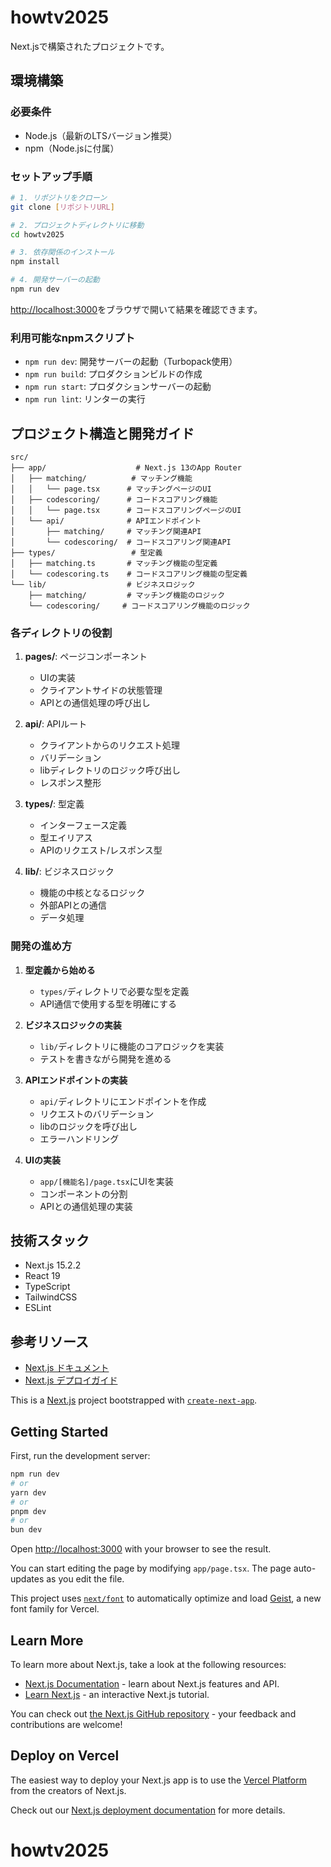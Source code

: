# howtv2025

Next.jsで構築されたプロジェクトです。

## 環境構築

### 必要条件
- Node.js（最新のLTSバージョン推奨）
- npm（Node.jsに付属）

### セットアップ手順

```bash
# 1. リポジトリをクローン
git clone [リポジトリURL]

# 2. プロジェクトディレクトリに移動
cd howtv2025

# 3. 依存関係のインストール
npm install

# 4. 開発サーバーの起動
npm run dev
```

[http://localhost:3000](http://localhost:3000)をブラウザで開いて結果を確認できます。

### 利用可能なnpmスクリプト
- `npm run dev`: 開発サーバーの起動（Turbopack使用）
- `npm run build`: プロダクションビルドの作成
- `npm run start`: プロダクションサーバーの起動
- `npm run lint`: リンターの実行

## プロジェクト構造と開発ガイド

```
src/
├── app/                    # Next.js 13のApp Router
│   ├── matching/          # マッチング機能
│   │   └── page.tsx      # マッチングページのUI
│   ├── codescoring/      # コードスコアリング機能
│   │   └── page.tsx      # コードスコアリングページのUI
│   └── api/              # APIエンドポイント
│       ├── matching/     # マッチング関連API
│       └── codescoring/  # コードスコアリング関連API
├── types/                 # 型定義
│   ├── matching.ts       # マッチング機能の型定義
│   └── codescoring.ts    # コードスコアリング機能の型定義
└── lib/                  # ビジネスロジック
    ├── matching/         # マッチング機能のロジック
    └── codescoring/     # コードスコアリング機能のロジック
```

### 各ディレクトリの役割

1. **pages/**: ページコンポーネント
   - UIの実装
   - クライアントサイドの状態管理
   - APIとの通信処理の呼び出し
   
2. **api/**: APIルート
   - クライアントからのリクエスト処理
   - バリデーション
   - libディレクトリのロジック呼び出し
   - レスポンス整形

3. **types/**: 型定義
   - インターフェース定義
   - 型エイリアス
   - APIのリクエスト/レスポンス型

4. **lib/**: ビジネスロジック
   - 機能の中核となるロジック
   - 外部APIとの通信
   - データ処理

### 開発の進め方

1. **型定義から始める**
   - `types/`ディレクトリで必要な型を定義
   - API通信で使用する型を明確にする

2. **ビジネスロジックの実装**
   - `lib/`ディレクトリに機能のコアロジックを実装
   - テストを書きながら開発を進める

3. **APIエンドポイントの実装**
   - `api/`ディレクトリにエンドポイントを作成
   - リクエストのバリデーション
   - libのロジックを呼び出し
   - エラーハンドリング

4. **UIの実装**
   - `app/[機能名]/page.tsx`にUIを実装
   - コンポーネントの分割
   - APIとの通信処理の実装

## 技術スタック

- Next.js 15.2.2
- React 19
- TypeScript
- TailwindCSS
- ESLint

## 参考リソース

- [Next.js ドキュメント](https://nextjs.org/docs)
- [Next.js デプロイガイド](https://nextjs.org/docs/app/building-your-application/deploying)











This is a [Next.js](https://nextjs.org) project bootstrapped with [`create-next-app`](https://nextjs.org/docs/app/api-reference/cli/create-next-app).

## Getting Started

First, run the development server:

```bash
npm run dev
# or
yarn dev
# or
pnpm dev
# or
bun dev
```

Open [http://localhost:3000](http://localhost:3000) with your browser to see the result.

You can start editing the page by modifying `app/page.tsx`. The page auto-updates as you edit the file.

This project uses [`next/font`](https://nextjs.org/docs/app/building-your-application/optimizing/fonts) to automatically optimize and load [Geist](https://vercel.com/font), a new font family for Vercel.

## Learn More

To learn more about Next.js, take a look at the following resources:

- [Next.js Documentation](https://nextjs.org/docs) - learn about Next.js features and API.
- [Learn Next.js](https://nextjs.org/learn) - an interactive Next.js tutorial.

You can check out [the Next.js GitHub repository](https://github.com/vercel/next.js) - your feedback and contributions are welcome!

## Deploy on Vercel

The easiest way to deploy your Next.js app is to use the [Vercel Platform](https://vercel.com/new?utm_medium=default-template&filter=next.js&utm_source=create-next-app&utm_campaign=create-next-app-readme) from the creators of Next.js.

Check out our [Next.js deployment documentation](https://nextjs.org/docs/app/building-your-application/deploying) for more details.
# howtv2025

